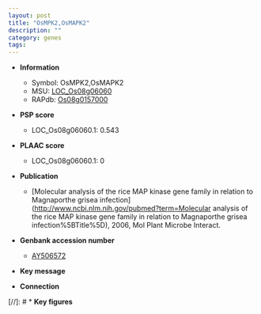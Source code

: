 ```yaml
---
layout: post
title: "OsMPK2,OsMAPK2"
description: ""
category: genes
tags: 
---
```


* **Information**  
    + Symbol: OsMPK2,OsMAPK2  
    + MSU: [LOC_Os08g06060](http://rice.plantbiology.msu.edu/cgi-bin/ORF_infopage.cgi?orf=LOC_Os08g06060)  
    + RAPdb: [Os08g0157000](http://rapdb.dna.affrc.go.jp/viewer/gbrowse_details/irgsp1?name=Os08g0157000)  

* **PSP score**  
    + LOC_Os08g06060.1: 0.543 

* **PLAAC score**  
    + LOC_Os08g06060.1: 0 

* **Publication**  
    + [Molecular analysis of the rice MAP kinase gene family in relation to Magnaporthe grisea infection](http://www.ncbi.nlm.nih.gov/pubmed?term=Molecular analysis of the rice MAP kinase gene family in relation to Magnaporthe grisea infection%5BTitle%5D), 2006, Mol Plant Microbe Interact.

* **Genbank accession number**  
    + [AY506572](http://www.ncbi.nlm.nih.gov/nuccore/AY506572)

* **Key message**  

* **Connection**  

[//]: # * **Key figures**  


